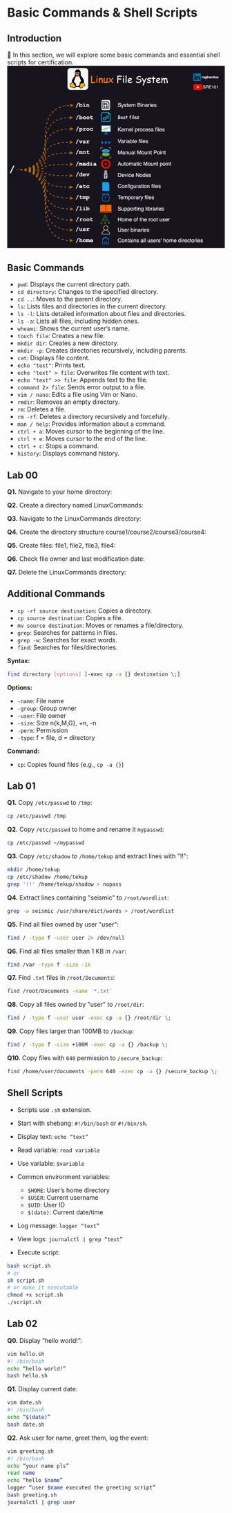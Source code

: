 # **Basic Commands & Shell Scripts**

## Introduction

👋 In this section, we will explore some basic commands and essential shell scripts for certification.
![tree](images/1_WEIqrLV8aBY-VdKLQjElQg.gif)

## Basic Commands

* `pwd`: Displays the current directory path.
* `cd directory`: Changes to the specified directory.
* `cd ..`: Moves to the parent directory.
* `ls`: Lists files and directories in the current directory.
* `ls -l`: Lists detailed information about files and directories.
* `ls -a`: Lists all files, including hidden ones.
* `whoami`: Shows the current user’s name.
* `touch file`: Creates a new file.
* `mkdir dir`: Creates a new directory.
* `mkdir -p`: Creates directories recursively, including parents.
* `cat`: Displays file content.
* `echo "text"`: Prints text.
* `echo "text" > file`: Overwrites file content with text.
* `echo "text" >> file`: Appends text to the file.
* `command 2> file`: Sends error output to a file.
* `vim / nano`: Edits a file using Vim or Nano.
* `rmdir`: Removes an empty directory.
* `rm`: Deletes a file.
* `rm -rf`: Deletes a directory recursively and forcefully.
* `man / help`: Provides information about a command.
* `ctrl + a`: Moves cursor to the beginning of the line.
* `ctrl + e`: Moves cursor to the end of the line.
* `ctrl + c`: Stops a command.
* `history`: Displays command history.

## Lab 00

**Q1.** Navigate to your home directory:
<!-- 
```bash
cd ~
```
--> 
**Q2.** Create a directory named LinuxCommands:
<!-- 
```bash
mkdir LinuxCommands
```
--> 

**Q3.** Navigate to the LinuxCommands directory:
<!-- 
```bash
cd LinuxCommands
```
--> 

**Q4.** Create the directory structure course1/course2/course3/course4:
<!-- 
```bash
mkdir -p course1/course2/course3/course4
```


or step-by-step:

```bash
mkdir course1  
cd course1  
mkdir course2  
cd course2  
mkdir course3  
cd course3  
mkdir course4
```
--> 
**Q5.** Create files: file1, file2, file3, file4:
<!-- 
```bash
cd ~/LinuxCommands
touch file1 file2 file3 file4
```

or:

```bash
cd ~/LinuxCommands
touch file{1..4}
```
--> 
**Q6.** Check file owner and last modification date:
<!-- 
```bash
ls -l
```
--> 
**Q7.** Delete the LinuxCommands directory:
<!-- 
```bash
cd ..
rm -rf LinuxCommands
```
--> 
## Additional Commands

* `cp -rf source destination`: Copies a directory.
* `cp source destination`: Copies a file.
* `mv source destination`: Moves or renames a file/directory.
* `grep`: Searches for patterns in files.
* `grep -w`: Searches for exact words.
* `find`: Searches for files/directories.

**Syntax:**

```bash
find directory [options] [-exec cp -a {} destination \;]
```

**Options:**

* `-name`: File name
* `-group`: Group owner
* `-user`: File owner
* `-size`: Size n{k,M,G}, +n, -n
* `-perm`: Permission
* `-type`: f = file, d = directory

**Command:**

* `cp`: Copies found files (e.g., `cp -a {}`)

## Lab 01

**Q1.** Copy `/etc/passwd` to `/tmp`:

```bash
cp /etc/passwd /tmp
```

**Q2.** Copy `/etc/passwd` to home and rename it `mypasswd`:

```bash
cp /etc/passwd ~/mypasswd
```

**Q3.** Copy `/etc/shadow` to `/home/tekup` and extract lines with "!!":

```bash
mkdir /home/tekup
cp /etc/shadow /home/tekup
grep '!!' /home/tekup/shadow > nopass
```

**Q4.** Extract lines containing "seismic" to `/root/wordlist`:

```bash
grep -w seismic /usr/share/dict/words > /root/wordlist
```

**Q5.** Find all files owned by user "user":

```bash
find / -type f -user user 2> /dev/null
```

**Q6.** Find all files smaller than 1 KB in `/var`:

```bash
find /var -type f -size -1k
```

**Q7.** Find `.txt` files in `/root/Documents`:

```bash
find /root/Documents -name '*.txt'
```

**Q8.** Copy all files owned by "user" to `/root/dir`:

```bash
find / -type f -user user -exec cp -a {} /root/dir \;
```

**Q9.** Copy files larger than 100MB to `/backup`:

```bash
find / -type f -size +100M -exec cp -a {} /backup \;
```

**Q10.** Copy files with `640` permission to `/secure_backup`:

```bash
find /home/user/documents -perm 640 -exec cp -a {} /secure_backup \;
```

## Shell Scripts

* Scripts use `.sh` extension.
* Start with shebang: `#!/bin/bash` or `#!/bin/sh`.
* Display text: `echo “text”`
* Read variable: `read variable`
* Use variable: `$variable`
* Common environment variables:

  * `$HOME`: User’s home directory
  * `$USER`: Current username
  * `$UID`: User ID
  * `$(date)`: Current date/time
* Log message: `logger “text”`
* View logs: `journalctl | grep “text”`
* Execute script:

```bash
bash script.sh
# or
sh script.sh
# or make it executable
chmod +x script.sh
./script.sh
```

## Lab 02

**Q0.** Display “hello world!”:

```bash
vim hello.sh
#! /bin/bash
echo “hello world!”
bash hello.sh
```

**Q1.** Display current date:

```bash
vim date.sh
#! /bin/bash
echo “$(date)”
bash date.sh
```

**Q2.** Ask user for name, greet them, log the event:

```bash
vim greeting.sh
#! /bin/bash
echo “your name pls”
read name
echo “hello $name”
logger “user $name executed the greeting script”
bash greeting.sh
journalctl | grep user
```
